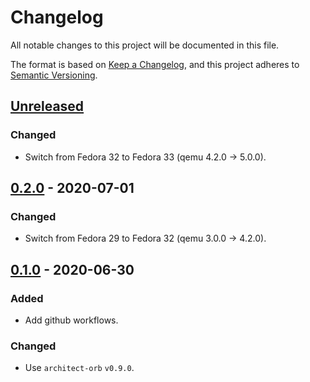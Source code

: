 # Changelog

All notable changes to this project will be documented in this file.

The format is based on [Keep a Changelog](https://keepachangelog.com/en/1.0.0/),
and this project adheres to [Semantic Versioning](https://semver.org/spec/v2.0.0.html).



## [Unreleased]

### Changed

- Switch from Fedora 32 to Fedora 33 (qemu 4.2.0 -> 5.0.0).

## [0.2.0] - 2020-07-01

### Changed

- Switch from Fedora 29 to Fedora 32 (qemu 3.0.0 -> 4.2.0).

## [0.1.0] - 2020-06-30

### Added

- Add github workflows.

### Changed

- Use `architect-orb` `v0.9.0`.

[Unreleased]: https://github.com/giantswarm/k8s-kvm/compare/v0.2.0...HEAD
[0.2.0]: https://github.com/giantswarm/k8s-kvm/compare/v0.1.0...v0.2.0
[0.1.0]: https://github.com/giantswarm/k8s-kvm/releases/tag/v0.1.0
